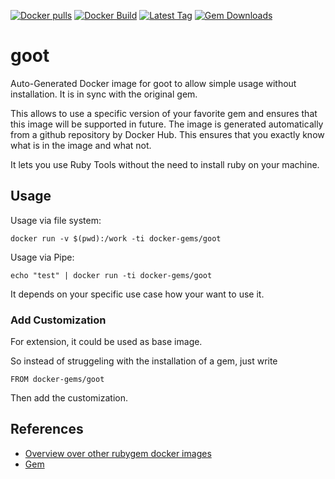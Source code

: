 [![Docker pulls](https://img.shields.io/docker/pulls/rubygem/goot.svg)](https://hub.docker.com/r/rubygem/goot/)
[![Docker Build](https://img.shields.io/docker/automated/rubygem/goot.svg)](https://hub.docker.com/r/rubygem/goot/)
[![Latest Tag](https://img.shields.io/github/tag/docker-rubygem/goot.svg)](https://hub.docker.com/r/rubygem/goot/)
[![Gem Downloads](https://img.shields.io/gem/dt/goot.svg)](https://rubygems.org/gems/goot/)
# goot

Auto-Generated Docker image for goot to allow simple usage without installation.
It is in sync with the original gem.

This allows to use a specific version of your favorite gem and ensures that this image will be supported in future.
The image is generated automatically from a github repository by Docker Hub.
This ensures that you exactly know what is in the image and what not.

It lets you use Ruby Tools without the need to install ruby on your machine.

## Usage

Usage via file system:

`docker run -v $(pwd):/work -ti docker-gems/goot`

Usage via Pipe:

`echo "test" | docker run -ti docker-gems/goot`

It depends on your specific use case how your want to use it.

### Add Customization

For extension, it could be used as base image.

So instead of struggeling with the installation of a gem, just write

`FROM docker-gems/goot`

Then add the customization.

## References

 - [Overview over other rubygem docker images](https://github.com/thinkbot/docker-rubygem)
 - [Gem](https://rubygems.org/gems/goot/)
